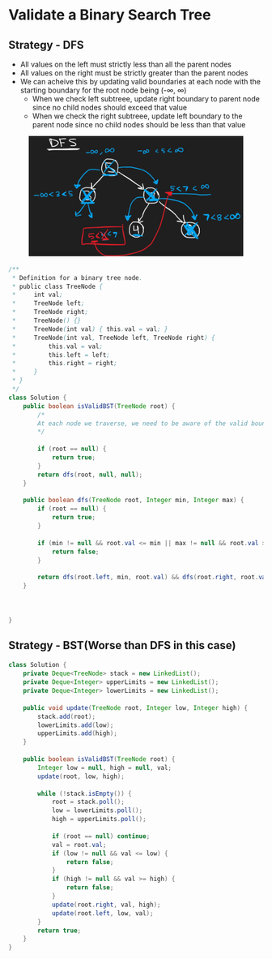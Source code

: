 # Validate a Binary Search Tree

## Strategy - DFS

* All values on the left must strictly less than all the parent nodes
* All values on the right must be strictly greater than the parent nodes
* We can acheive this by updating valid boundaries at each node with the starting boundary for the root node being (-∞, ∞)
  * When we check left subtreee, update right boundary to parent node since no child nodes should exceed that value
  * When we check the right subtreee, update left boundary to the parent node since no child nodes should be less than that value

<figure><img src="../../.gitbook/assets/image (13).png" alt=""><figcaption></figcaption></figure>

```java
/**
 * Definition for a binary tree node.
 * public class TreeNode {
 *     int val;
 *     TreeNode left;
 *     TreeNode right;
 *     TreeNode() {}
 *     TreeNode(int val) { this.val = val; }
 *     TreeNode(int val, TreeNode left, TreeNode right) {
 *         this.val = val;
 *         this.left = left;
 *         this.right = right;
 *     }
 * }
 */
class Solution {
    public boolean isValidBST(TreeNode root) {
        /* 
        At each node we traverse, we need to be aware of the valid boundaries as the left tree              should not contain any values greater than all parents and the right subtree should             not contain any values less all parents
        */
        
        if (root == null) {
            return true;
        }
        return dfs(root, null, null); 
    }
    
    public boolean dfs(TreeNode root, Integer min, Integer max) {
        if (root == null) {
            return true;
        }
        
        if (min != null && root.val <= min || max != null && root.val >= max) {//make sure child nodes dont go out f valid boundaries
            return false;
        }
        
        return dfs(root.left, min, root.val) && dfs(root.right, root.val, max); 
    }
    
    
    
}
```

## Strategy - BST(Worse than DFS in this case)

```java
class Solution {
    private Deque<TreeNode> stack = new LinkedList();
    private Deque<Integer> upperLimits = new LinkedList();
    private Deque<Integer> lowerLimits = new LinkedList();

    public void update(TreeNode root, Integer low, Integer high) {
        stack.add(root);
        lowerLimits.add(low);
        upperLimits.add(high);
    }

    public boolean isValidBST(TreeNode root) {
        Integer low = null, high = null, val;
        update(root, low, high);

        while (!stack.isEmpty()) {
            root = stack.poll();
            low = lowerLimits.poll();
            high = upperLimits.poll();

            if (root == null) continue;
            val = root.val;
            if (low != null && val <= low) {
                return false;
            }
            if (high != null && val >= high) {
                return false;
            }
            update(root.right, val, high);
            update(root.left, low, val);
        }
        return true;
    }
}
```
